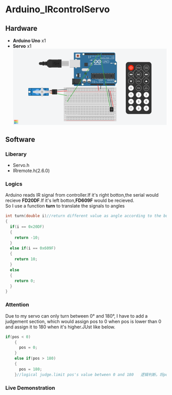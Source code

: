 # Arduino_IRcontrolServo  
## Hardware  
- **Arduino Uno** x1
- **Servo** x1
![wire](https://github.com/XG1666/Arduino_IRcontrolServo/blob/main/Material/IRcontrolServo.png)  
## Software  
### Liberary  
- Servo.h  
- IRremote.h(2.6.0)
### Logics  
Arduino reads IR signal from controller.If it's right botton,the serial would recieve **FD20DF**.If it's left botton,**FD609F** would be recieved.  
So I use a function **turn** to translate the signals to angles  
``` C++
int turn(double i)//return different value as angle according to the button   根据按键反馈不同值作为旋转角度  
{  
  if(i == 0x20DF)  
  {  
    return -10;  
  }  
  else if(i == 0x609F)  
  {  
    return 10;  
  }  
  else  
  {  
    return 0;  
  }  
}
```  
### Attention  
Due to my servo can only turn between 0° and 180°, I have to add a judgement section, which would assign pos to 0 when pos is lower than 0 and assign it to 180 when it's higher.JUst like below.  
``` C++
if(pos < 0)
    {
      pos = 0;
    }
    else if(pos > 180)
    {
      pos = 180;
    }//logical judge.limit pos's value between 0 and 180   逻辑判断。将pos的值限定在0到180
```
### Live Demonstration
